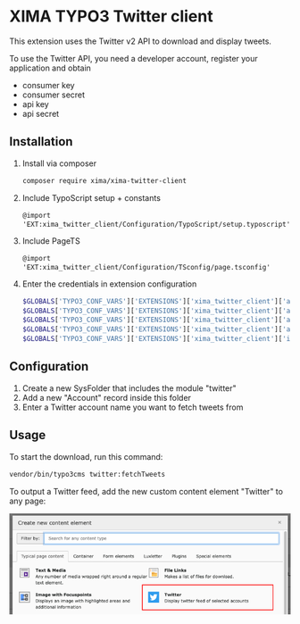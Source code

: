# XIMA TYPO3 Twitter client

This extension uses the Twitter v2 API to download and display tweets.

To use the Twitter API, you need a developer account, register your application and obtain

* consumer key
* consumer secret
* api key
* api secret

## Installation

1. Install via composer

    ```bash
    composer require xima/xima-twitter-client
    ```

2. Include TypoScript setup + constants

    ```typo3_typoscript
    @import 'EXT:xima_twitter_client/Configuration/TypoScript/setup.typoscript'
    ```

3. Include PageTS

    ```typo3_typoscript
    @import 'EXT:xima_twitter_client/Configuration/TSconfig/page.tsconfig'
    ```

4. Enter the credentials in extension configuration

    ````php
    $GLOBALS['TYPO3_CONF_VARS']['EXTENSIONS']['xima_twitter_client']['access_key'] = '',
    $GLOBALS['TYPO3_CONF_VARS']['EXTENSIONS']['xima_twitter_client']['access_secret'] = '',
    $GLOBALS['TYPO3_CONF_VARS']['EXTENSIONS']['xima_twitter_client']['api_key'] = '',
    $GLOBALS['TYPO3_CONF_VARS']['EXTENSIONS']['xima_twitter_client']['api_secret'] = '',
    $GLOBALS['TYPO3_CONF_VARS']['EXTENSIONS']['xima_twitter_client']['image_storage'] = '1:Images/Twitter',
    ````

## Configuration

1. Create a new SysFolder that includes the module "twitter"
2. Add a new "Account" record inside this folder
3. Enter a Twitter account name you want to fetch tweets from

## Usage

To start the download, run this command:

```bash
vendor/bin/typo3cms twitter:fetchTweets
```

To output a Twitter feed, add the new custom content element "Twitter" to any page:

![Backend Wizard preview](Documentation/backend_wizard.jpg)

